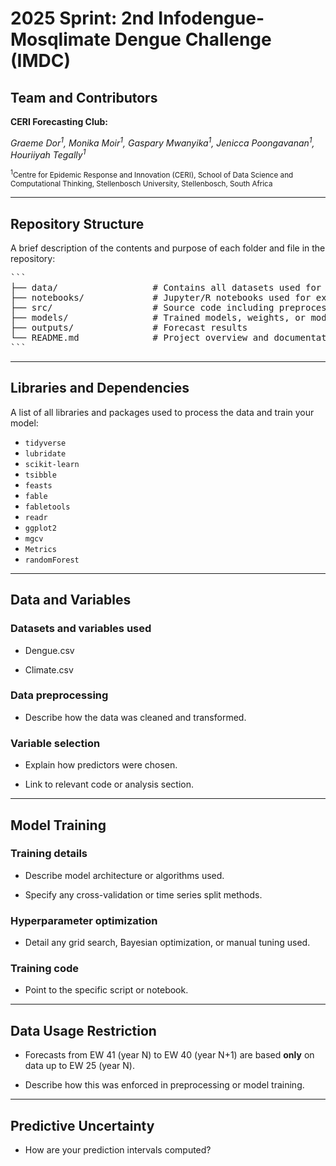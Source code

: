 # 2025 Sprint: 2nd Infodengue-Mosqlimate Dengue Challenge (IMDC)

## Team and Contributors

**CERI Forecasting Club:**  

*Graeme Dor<sup>1</sup>, Monika Moir<sup>1</sup>, Gaspary Mwanyika<sup>1</sup>, Jenicca Poongavanan<sup>1</sup>, Houriiyah Tegally<sup>1</sup>*  

<sub>
<sup>1</sup>Centre for Epidemic Response and Innovation (CERI), School of Data Science and Computational Thinking, Stellenbosch University, Stellenbosch, South Africa
</sub>

---

## Repository Structure

A brief description of the contents and purpose of each folder and file in the repository:
<pre>
```
├── data/                  # Contains all datasets used for training and evaluation
├── notebooks/             # Jupyter/R notebooks used for exploratory data analysis
├── src/                   # Source code including preprocessing, modeling, and utilities
├── models/                # Trained models, weights, or model configuration files
├── outputs/               # Forecast results
└── README.md              # Project overview and documentation
```
</pre>


---

## Libraries and Dependencies

A list of all libraries and packages used to process the data and train your model:

- `tidyverse`
- `lubridate`
- `scikit-learn`
- `tsibble`
- `feasts`
- `fable`
- `fabletools`
- `readr`
- `ggplot2`
- `mgcv`
- `Metrics`
- `randomForest`

---

## Data and Variables

### Datasets and variables used
- Dengue.csv

- Climate.csv  

### Data preprocessing
- Describe how the data was cleaned and transformed.  

### Variable selection
- Explain how predictors were chosen.
    
- Link to relevant code or analysis section.

---

## Model Training

### Training details
- Describe model architecture or algorithms used.
    
- Specify any cross-validation or time series split methods.

### Hyperparameter optimization
- Detail any grid search, Bayesian optimization, or manual tuning used.

### Training code
- Point to the specific script or notebook.

---

## Data Usage Restriction

- Forecasts from EW 41 (year N) to EW 40 (year N+1) are based **only** on data up to EW 25 (year N).
  
- Describe how this was enforced in preprocessing or model training.

---

## Predictive Uncertainty

- How are your prediction intervals computed?
